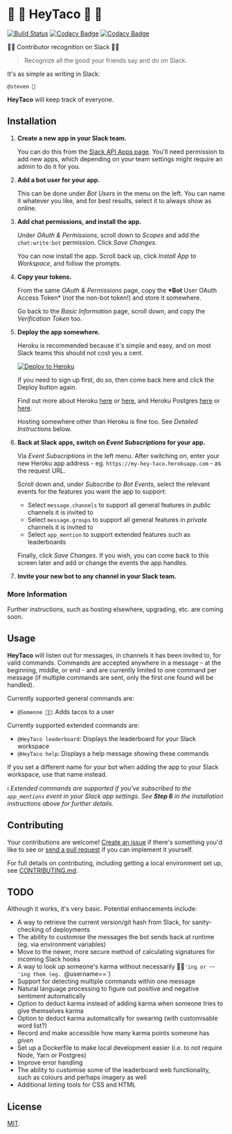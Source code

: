 # :taco: :taco: HeyTaco :taco: :taco:

[![Build Status](https://travis-ci.com/stevenspiel/heyTaco.svg?branch=master)](https://travis-ci.com/stevenspiel/heyTaco)
[![Codacy Badge](https://api.codacy.com/project/badge/Grade/d0d9b6c1d1c4430e9fad61bb60b5dc4e)](https://www.codacy.com/project/stevenspiel/heyTaco/dashboard)
[![Codacy Badge](https://api.codacy.com/project/badge/Coverage/d0d9b6c1d1c4430e9fad61bb60b5dc4e)](https://www.codacy.com/app/stevenspiel/heyTaco/files)

:taco::taco: Contributor recognition on Slack :taco::taco:

> Recognize all the good your friends say and do on Slack.

It's as simple as writing in Slack:

`@steven 🌮`

**HeyTaco** will keep track of everyone.

## Installation

1. **Create a new app in your Slack team.**

   You can do this from the [Slack API Apps page](https://api.slack.com/apps). You'll need permission to add new apps, which depending on your team settings might require an admin to do it for you.

1. **Add a bot user for your app.**

   This can be done under _Bot Users_ in the menu on the left. You can name it whatever you like, and for best results, select it to always show as online.

1. **Add chat permissions, and install the app.**

   Under _OAuth & Permissions_, scroll down to _Scopes_ and add the `chat:write:bot` permission. Click _Save Changes_.

   You can now install the app. Scroll back up, click _Install App to Workspace_, and follow the prompts.

1. **Copy your tokens.**

   From the same _OAuth & Permissions_ page, copy the **\*Bot** User OAuth Access Token\* (_not_ the non-bot token!) and store it somewhere.

   Go back to the _Basic Information_ page, scroll down, and copy the _Verification Token_ too.

1. **Deploy the app somewhere.**

   Heroku is recommended because it's simple and easy, and on most Slack teams this should not cost you a cent.

   [![Deploy to Heroku](https://www.herokucdn.com/deploy/button.svg)](https://heroku.com/deploy)

   If you need to sign up first, do so, then come back here and click the Deploy button again.

   Find out more about Heroku [here](https://www.heroku.com/about) or [here](https://devcenter.heroku.com/), and Heroku Postgres [here](https://www.heroku.com/postgres) or [here](https://elements.heroku.com/addons/heroku-postgresql).

   Hosting somewhere other than Heroku is fine too. See _Detailed Instructions_ below.

1. **Back at Slack apps, switch on _Event Subscriptions_ for your app.**

   Via _Event Subscriptions_ in the left menu. After switching on, enter your new Heroku app address - eg. `https://my-hey-taco.herokuapp.com` - as the request URL.

   Scroll down and, under _Subscribe to Bot Events_, select the relevant events for the features you want the app to support:

   - Select `message.channels` to support all general features in _public_ channels it is invited to
   - Select `message.groups` to support all general features in _private_ channels it is invited to
   - Select `app_mention` to support extended features such as leaderboards

   Finally, click _Save Changes_. If you wish, you can come back to this screen later and add or change the events the app handles.

1. **Invite your new bot to any channel in your Slack team.**

### More Information

Further instructions, such as hosting elsewhere, upgrading, etc. are coming soon.

## Usage

**HeyTaco** will listen out for messages, in channels it has been invited to, for valid commands. Commands are accepted anywhere in a message - at the beginning, middle, or end - and are currently limited to one command per message (if multiple commands are sent, only the first one found will be handled).

Currently supported general commands are:

- `@Someone 🌮🌮`: Adds tacos to a user

Currently supported extended commands are:

- `@HeyTaco leaderboard`: Displays the leaderboard for your Slack workspace
- `@HeyTaco help`: Displays a help message showing these commands

If you set a different name for your bot when adding the app to your Slack workspace, use that name instead.

ℹ️ _Extended commands are supported if you've subscribed to the `app_mentions` event in your Slack app settings. See **Step 6** in the installation instructions above for further details._

## Contributing

Your contributions are welcome! [Create an issue](https://github.com/stevenspiel/heyTaco/issues/new) if there's something you'd like to see or [send a pull request](https://github.com/stevenspiel/heyTaco/compare) if you can implement it yourself.

For full details on contributing, including getting a local environment set up, see [CONTRIBUTING.md](CONTRIBUTING.md).

## TODO

Although it works, it's very basic. Potential enhancements include:

- A way to retrieve the current version/git hash from Slack, for sanity-checking of deployments
- The ability to customise the messages the bot sends back at runtime (eg. via environment variables)
- Move to the newer, more secure method of calculating signatures for incoming Slack hooks
- A way to look up someone's karma without necessarily 🌮🌮`'ing or `--`'ing them (eg. `@username==`)
- Support for detecting multiple commands within one message
- Natural language processing to figure out positive and negative sentiment automatically
- Option to deduct karma instead of adding karma when someone tries to give themselves karma
- Option to deduct karma automatically for swearing (with customisable word list?)
- Record and make accessible how many karma points someone has _given_
- Set up a Dockerfile to make local development easier (i.e. to not require Node, Yarn or Postgres)
- Improve error handling
- The ability to customise some of the leaderboard web functionality, such as colours and perhaps imagery as well
- Additional linting tools for CSS and HTML

## License

[MIT](LICENSE).
